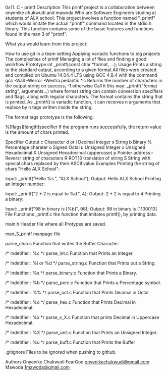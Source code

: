 0x11. C - printf
Description
This printf project is a collaboration between onyenike chukwudi and mawoda Who are Software Engineers studing at students of ALX school. This project involves a function named "_printf" which would imitate the actual "printf" command located in the stdio.h library. This function contains some of the basic features and functions found in the man 3 of "printf".

What you would learn from this project:

How to use git in a team setting
Applying variadic functions to big projects
The complexities of printf
Managing a lot of flies and finding a good workflow
Prototype
int _printf(const char *format, ...);
Usage
Prints a string to the standard output, according to a given format
All files were created and compiled on Ubuntu 14.04.4 LTS using GCC 4.8.4 with the command gcc -Wall -Werror -Wextra pedantic *.c
Returns the number of characters in the output string on success, -1 otherwise
Call it this way: _printf("format string", arguments...) where format string can contain conversion specifiers and flags, along with regular characters.
The format contains the string that is printed. As _printf() is variadic function, it can receives n arguments that replace by n tags written inside the string.

The format tags prototype is the following:

%[flags][length]specifier
If the program runs successfully, the return value is the amount of chars printed.

Specifier	Output
c	Character
d or i	Decimal integer
s	String
b	Binary
%	Percentage charater
o	Signed Octal
u	Unsigned Integer
x	Unsigned Hexadecimal
X	Unsigned Hexadecimal (uppercase)
p	Pointer address
r	Reversr string of characters
R	ROT13 translaton of string
S	String with special chars replaced by their ASCII value
Examples
Printing the string of chars "Hello ALX School":

Input: \_printf("Hello %s.", "ALX School");
Output: Hello ALX School
Printing an integer number:

Input: \_printf("2 + 2 is equal to %d.", 4);
Output: 2 + 2 is equal to 4
Printing a binary:

Input: \_printf("98 in binary is [%b]", 98);
Output: 98 in binary is [1100010]
File Functions
_printf.c
the function that imitates printf(), by printing data.

main.h
Header file where all Protypes are saved.

man_3_printf
manpage file

parse_char.c
Function that writes the Buffer Character.

/* Indetifier : %c */
parse_int.c
Function that Prints an Integer.

/* Indetifier : %i or %d */
parse_string.c
Function that Prints out a String.

/* Indetifier : %s */
parse_binary.c
Function that Prints a Binary.

/* Indetifier : %b */
parse_perc.c
Function that Prints a Percentage symbol.

/* Indetifier : %% */
parse_oct.c
Function that Prints Decimal in Octal.

/* Indetifier : %o */
parse_hex.c
Function that Prints Decimal in Hexadecimal.

/* Indetifier : %x */
parse_x_X.c
Function that prints Decimal in Uppercase Hexadecimal.

/* Indetifier : %X */
parse_unit.c
Function that Prints an Unsigned Integer.

/* Indetifier : %u */
parse_buff.c
Function that Prints the Buffer

.gitignore
Files to be ignored when pushing to github.

Authors
Onyenike Chukwudi FearGod onyenikechukwudi@gmail.com
Mawoda 1mawoda@gmail.com
